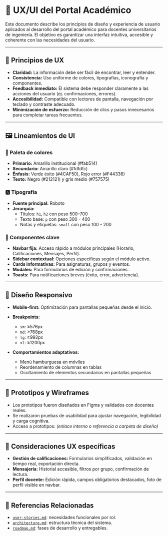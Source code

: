 # 🎨 UX/UI del Portal Académico

Este documento describe los principios de diseño y experiencia de usuario aplicados al desarrollo del portal académico para docentes universitarios de ingeniería. El objetivo es garantizar una interfaz intuitiva, accesible y coherente con las necesidades del usuario.

---

## 🧭 Principios de UX

- **Claridad:** La información debe ser fácil de encontrar, leer y entender.
- **Consistencia:** Uso uniforme de colores, tipografías, iconografía y componentes.
- **Feedback inmediato:** El sistema debe responder claramente a las acciones del usuario (ej. confirmaciones, errores).
- **Accesibilidad:** Compatible con lectores de pantalla, navegación por teclado y contraste adecuado.
- **Minimización de esfuerzo:** Reducción de clics y pasos innecesarios para completar tareas frecuentes.

---

## 🖼️ Lineamientos de UI

### 🎨 Paleta de colores

- **Primario:** Amarillo institucional (#fab514)
- **Secundario:** Amarillo claro (#fdfdfc)
- **Énfasis:** Verde éxito (#4CAF50), Rojo error (#F44336)
- **Texto:** Negro (#212121) y gris medio (#757575)

### 🅰️ Tipografía

- **Fuente principal:** Roboto
- **Jerarquía:**  
  - Títulos: `h1`, `h2` con peso 500–700  
  - Texto base: `p` con peso 300 - 400  
  - Notas y etiquetas: `small` con peso 100 - 200

### 🧩 Componentes clave

- **Navbar fija:** Acceso rápido a módulos principales (Horario, Calificaciones, Mensajes, Perfil).
- **Sidebar contextual:** Opciones específicas según el módulo activo.
- **Cards informativas:** Para asignaturas, grupos y eventos.
- **Modales:** Para formularios de edición y confirmaciones.
- **Toasts:** Para notificaciones breves (éxito, error, advertencia).

---

## 📱 Diseño Responsivo

- **Mobile-first:** Optimización para pantallas pequeñas desde el inicio.
- **Breakpoints:**  
  - `sm`: ≥576px  
  - `md`: ≥768px  
  - `lg`: ≥992px  
  - `xl`: ≥1200px

- **Comportamientos adaptativos:**  
  - Menú hamburguesa en móviles  
  - Reordenamiento de columnas en tablas  
  - Ocultamiento de elementos secundarios en pantallas pequeñas

---

## 🧪 Prototipos y Wireframes

- Los prototipos fueron diseñados en Figma y validados con docentes reales.
- Se realizaron pruebas de usabilidad para ajustar navegación, legibilidad y carga cognitiva.
- Acceso a prototipos: *(enlace interno o referencia a carpeta de diseño)*

---

## 🧠 Consideraciones UX específicas

- **Gestión de calificaciones:** Formularios simplificados, validación en tiempo real, exportación directa.
- **Mensajería:** Historial accesible, filtros por grupo, confirmación de lectura.
- **Perfil docente:** Edición rápida, campos obligatorios destacados, foto de perfil visible en navbar.

---

## 📌 Referencias Relacionadas

- [`user-stories.md`](user-stories.md): necesidades funcionales por rol.
- [`architecture.md`](architecture.md): estructura técnica del sistema.
- [`roadmap.md`](../roadmap.md): fases de desarrollo y entregables.
